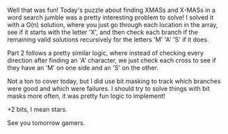Well that was fun! Today's puzzle about finding XMASs and X-MASs in a word search jumble was a
pretty interesting problem to solve! I solved it with a O(n) solution, where you just go through
each location in the array, see if it starts with the letter 'X', and then check each branch
if the remaining valid solutions recursively for the letters 'M' 'A' 'S' if it does.

Part 2 follows a pretty similar logic, where instead of checking every direction after finding an
'A' character, we just check each cross to see if they have an 'M' on one side and an 'S' on the
other.

Not a ton to cover today, but I did use bit masking to track which branches were good and which
were failures. I should try to solve things with bit masks more often, it was pretty fun logic to
implement!

+2 bits, I mean stars.

See you tomorrow gamers.
